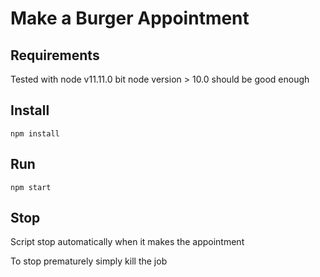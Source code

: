 # Make a Burger Appointment

## Requirements

Tested with node v11.11.0
bit node version > 10.0 should be good enough

## Install

```
npm install
```

## Run

```
npm start
```

## Stop

Script stop automatically when it makes the appointment

To stop prematurely simply kill the job
